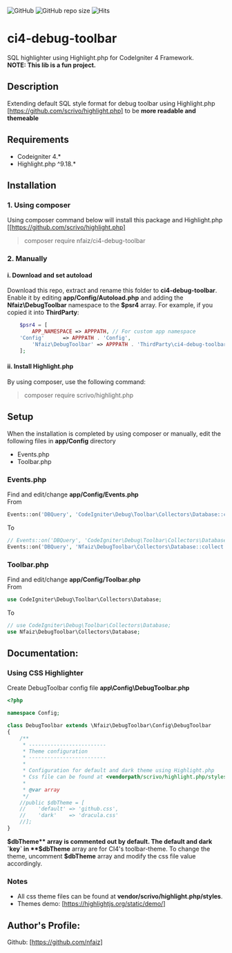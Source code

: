 ![GitHub](https://img.shields.io/github/license/nfaiz/ci4-debug-toolbar)
![GitHub repo size](https://img.shields.io/github/repo-size/nfaiz/ci4-debug-toolbar?label=size)
![Hits](https://hits.seeyoufarm.com/api/count/incr/badge.svg?url=nfaiz/ci4-debug-toolbar)

# ci4-debug-toolbar
SQL highlighter using Highlight.php for CodeIgniter 4 Framework.\
**NOTE: This lib is a fun project.**

## Description
Extending default SQL style format for debug toolbar using Highlight.php [https://github.com/scrivo/highlight.php] to be
**more readable and themeable**


## Requirements
* Codeigniter 4.*
* Highlight.php ^9.18.*


## Installation

### 1. Using composer
Using composer command below will install this package and Highlight.php [[https://github.com/scrivo/highlight.php]

  > composer require nfaiz/ci4-debug-toolbar

### 2. Manually

#### i. Download and set autoload
Download this repo, extract and rename this folder to **ci4-debug-toolbar**. 
Enable it by editing **app/Config/Autoload.php** and adding the **Nfaiz\DebugToolbar**
namespace to the **$psr4** array. For example, if you copied it into **ThirdParty**:
```php
    $psr4 = [
        APP_NAMESPACE => APPPATH, // For custom app namespace
	'Config'      => APPPATH . 'Config',
        'Nfaiz\DebugToolbar' => APPPATH . 'ThirdParty\ci4-debug-toolbar\src',
    ];
```

#### ii. Install Highlight.php
By using composer, use the following command:

  > composer require scrivo/highlight.php


## Setup
When the installation is completed by using composer or manually, edit the following files in **app/Config** directory
* Events.php
* Toolbar.php

### Events.php
Find and edit/change **app/Config/Events.php**\
From
```php
Events::on('DBQuery', 'CodeIgniter\Debug\Toolbar\Collectors\Database::collect');
```
To
```php
// Events::on('DBQuery', 'CodeIgniter\Debug\Toolbar\Collectors\Database::collect');
Events::on('DBQuery', 'Nfaiz\DebugToolbar\Collectors\Database::collect');
```


### Toolbar.php
Find and edit/change **app/Config/Toolbar.php**\
From
```php
use CodeIgniter\Debug\Toolbar\Collectors\Database;
```
To
```php
// use CodeIgniter\Debug\Toolbar\Collectors\Database;
use Nfaiz\DebugToolbar\Collectors\Database;
```


## Documentation:

### Using CSS Highlighter
Create DebugToolbar config file **app\Config\DebugToolbar.php** 

```php
<?php

namespace Config;

class DebugToolbar extends \Nfaiz\DebugToolbar\Config\DebugToolbar
{
    /**
     * -------------------------
     * Theme configuration
     * -------------------------
     * 
     * Configuration for default and dark theme using Highlight.php
     * Css file can be found at <vendorpath/scrivo/highlight.php/styles> directory.
     * 
     * @var array
     */
    //public $dbTheme = [
    //    'default' => 'github.css',
    //    'dark'    => 'dracula.css'
    //];
}
```

**$dbTheme** array is commented out by default. The default and dark `key` in **$dbTheme** array are for CI4's toolbar-theme. 
To change the theme, uncomment **$dbTheme** array and modify the css file value accordingly.  


### Notes
* All css theme files can be found at **vendor/scrivo/highlight.php/styles**.
* Themes demo: [https://highlightjs.org/static/demo/]


## Author's Profile:

Github: [https://github.com/nfaiz]
